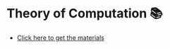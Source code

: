 # Theory of Computation 📚
- [Click here to get the materials](https://drive.google.com/drive/folders/1pSv1eMovGT4I0ODtuKkO12XSfWvXAU83?usp=share_link)